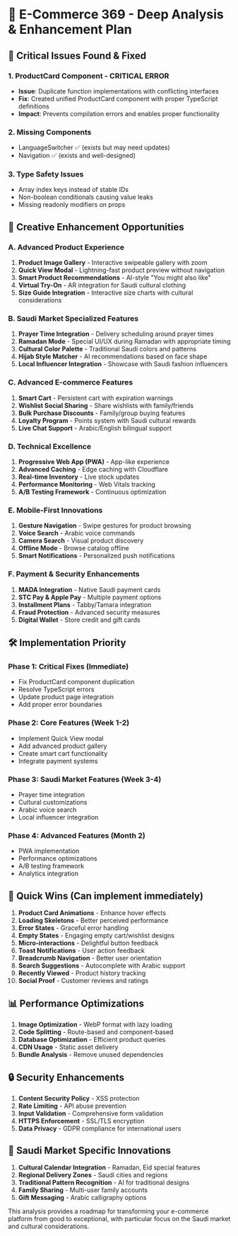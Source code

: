 # 🚀 E-Commerce 369 - Deep Analysis & Enhancement Plan

## 🚨 Critical Issues Found & Fixed

### 1. ProductCard Component - CRITICAL ERROR

- **Issue**: Duplicate function implementations with conflicting interfaces
- **Fix**: Created unified ProductCard component with proper TypeScript definitions
- **Impact**: Prevents compilation errors and enables proper functionality

### 2. Missing Components

- LanguageSwitcher ✅ (exists but may need updates)
- Navigation ✅ (exists and well-designed)

### 3. Type Safety Issues

- Array index keys instead of stable IDs
- Non-boolean conditionals causing value leaks
- Missing readonly modifiers on props

## 🎨 Creative Enhancement Opportunities

### A. Advanced Product Experience

1. **Product Image Gallery** - Interactive swipeable gallery with zoom
2. **Quick View Modal** - Lightning-fast product preview without navigation
3. **Smart Product Recommendations** - AI-style "You might also like"
4. **Virtual Try-On** - AR integration for Saudi cultural clothing
5. **Size Guide Integration** - Interactive size charts with cultural considerations

### B. Saudi Market Specialized Features

1. **Prayer Time Integration** - Delivery scheduling around prayer times
2. **Ramadan Mode** - Special UI/UX during Ramadan with appropriate timing
3. **Cultural Color Palette** - Traditional Saudi colors and patterns
4. **Hijab Style Matcher** - AI recommendations based on face shape
5. **Local Influencer Integration** - Showcase with Saudi fashion influencers

### C. Advanced E-commerce Features

1. **Smart Cart** - Persistent cart with expiration warnings
2. **Wishlist Social Sharing** - Share wishlists with family/friends
3. **Bulk Purchase Discounts** - Family/group buying features
4. **Loyalty Program** - Points system with Saudi cultural rewards
5. **Live Chat Support** - Arabic/English bilingual support

### D. Technical Excellence

1. **Progressive Web App (PWA)** - App-like experience
2. **Advanced Caching** - Edge caching with Cloudflare
3. **Real-time Inventory** - Live stock updates
4. **Performance Monitoring** - Web Vitals tracking
5. **A/B Testing Framework** - Continuous optimization

### E. Mobile-First Innovations

1. **Gesture Navigation** - Swipe gestures for product browsing
2. **Voice Search** - Arabic voice commands
3. **Camera Search** - Visual product discovery
4. **Offline Mode** - Browse catalog offline
5. **Smart Notifications** - Personalized push notifications

### F. Payment & Security Enhancements

1. **MADA Integration** - Native Saudi payment cards
2. **STC Pay & Apple Pay** - Multiple payment options
3. **Installment Plans** - Tabby/Tamara integration
4. **Fraud Protection** - Advanced security measures
5. **Digital Wallet** - Store credit and gift cards

## 🛠 Implementation Priority

### Phase 1: Critical Fixes (Immediate)

- Fix ProductCard component duplication
- Resolve TypeScript errors
- Update product page integration
- Add proper error boundaries

### Phase 2: Core Features (Week 1-2)

- Implement Quick View modal
- Add advanced product gallery
- Create smart cart functionality
- Integrate payment systems

### Phase 3: Saudi Market Features (Week 3-4)

- Prayer time integration
- Cultural customizations
- Arabic voice search
- Local influencer integration

### Phase 4: Advanced Features (Month 2)

- PWA implementation
- Performance optimizations
- A/B testing framework
- Analytics integration

## 🚀 Quick Wins (Can implement immediately)

1. **Product Card Animations** - Enhance hover effects
2. **Loading Skeletons** - Better perceived performance
3. **Error States** - Graceful error handling
4. **Empty States** - Engaging empty cart/wishlist designs
5. **Micro-interactions** - Delightful button feedback
6. **Toast Notifications** - User action feedback
7. **Breadcrumb Navigation** - Better user orientation
8. **Search Suggestions** - Autocomplete with Arabic support
9. **Recently Viewed** - Product history tracking
10. **Social Proof** - Customer reviews and ratings

## 📊 Performance Optimizations

1. **Image Optimization** - WebP format with lazy loading
2. **Code Splitting** - Route-based and component-based
3. **Database Optimization** - Efficient product queries
4. **CDN Usage** - Static asset delivery
5. **Bundle Analysis** - Remove unused dependencies

## 🔒 Security Enhancements

1. **Content Security Policy** - XSS protection
2. **Rate Limiting** - API abuse prevention
3. **Input Validation** - Comprehensive form validation
4. **HTTPS Enforcement** - SSL/TLS encryption
5. **Data Privacy** - GDPR compliance for international users

## 🎯 Saudi Market Specific Innovations

1. **Cultural Calendar Integration** - Ramadan, Eid special features
2. **Regional Delivery Zones** - Saudi cities and regions
3. **Traditional Pattern Recognition** - AI for traditional designs
4. **Family Sharing** - Multi-user family accounts
5. **Gift Messaging** - Arabic calligraphy options

This analysis provides a roadmap for transforming your e-commerce platform from good to exceptional, with particular focus on the Saudi market and cultural considerations.
